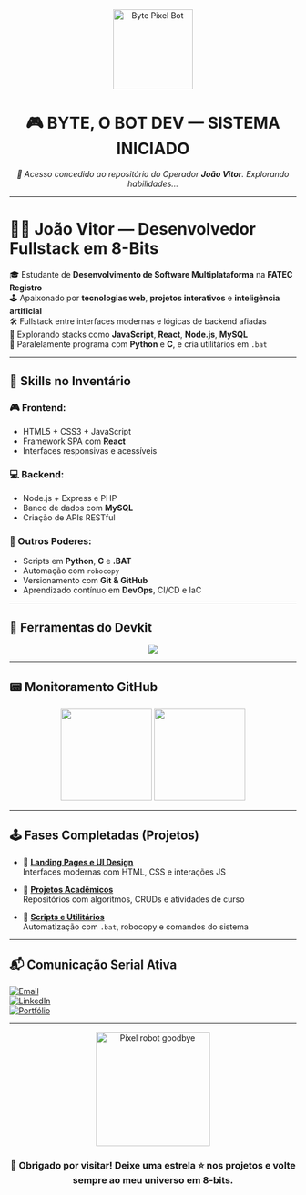 <!-- README estilo Pixel Art com Byte o Bot Dev -->

<div align="center">
  <img src="https://i.imgur.com/FaY9ywl.gif" width="140px" alt="Byte Pixel Bot" />
  <h1>🎮 BYTE, O BOT DEV — SISTEMA INICIADO</h1>
  <p><em>👾 Acesso concedido ao repositório do Operador <strong>João Vitor</strong>. Explorando habilidades...</em></p>
</div>

---

# 🧑‍💻 João Vitor — Desenvolvedor Fullstack em 8-Bits

🎓 Estudante de **Desenvolvimento de Software Multiplataforma** na **FATEC Registro**  
🕹️ Apaixonado por **tecnologias web**, **projetos interativos** e **inteligência artificial**  
🛠️ Fullstack entre interfaces modernas e lógicas de backend afiadas  
🧪 Explorando stacks como **JavaScript**, **React**, **Node.js**, **MySQL**  
💾 Paralelamente programa com **Python** e **C**, e cria utilitários em `.bat`

---

## 🎨 Skills no Inventário

### 🎮 Frontend:
- HTML5 + CSS3 + JavaScript
- Framework SPA com **React**
- Interfaces responsivas e acessíveis

### 💻 Backend:
- Node.js + Express e PHP
- Banco de dados com **MySQL**
- Criação de APIs RESTful

### 🧰 Outros Poderes:
- Scripts em **Python**, **C** e **.BAT**
- Automação com `robocopy`
- Versionamento com **Git & GitHub**
- Aprendizado contínuo em **DevOps**, CI/CD e IaC

---

## 🧰 Ferramentas do Devkit

<p align="center">
  <img src="https://skillicons.dev/icons?i=html,css,js,react,nodejs,php,mysql,python,c,vscode,git,bash" />
</p>

---

## 📟 Monitoramento GitHub

<p align="center">
  <img height="160em" src="https://github-readme-stats.vercel.app/api?username=JaoVitor7b&show_icons=true&theme=gruvbox" />
  <img height="160em" src="https://github-readme-stats.vercel.app/api/top-langs/?username=JaoVitor7b&layout=compact&theme=gruvbox"/>
</p>

---

## 🕹️ Fases Completadas (Projetos)

- 🧠 [**Landing Pages e UI Design**](https://github.com/JaoVitor7b/landing-page-css)  
  Interfaces modernas com HTML, CSS e interações JS

- 📘 [**Projetos Acadêmicos**](https://github.com/JaoVitor7b?tab=repositories)  
  Repositórios com algoritmos, CRUDs e atividades de curso

- 🧰 [**Scripts e Utilitários**](https://github.com/JaoVitor7b/robocopy-bat)  
  Automatização com `.bat`, robocopy e comandos do sistema

---

## 📬 Comunicação Serial Ativa

[![Email](https://img.shields.io/badge/Email-vitorrosa6969@gmail.com-EA4335?style=for-the-badge&logo=gmail&logoColor=white)](mailto:vitorrosa6969@gmail.com)  
[![LinkedIn](https://img.shields.io/badge/LinkedIn-João%20Vitor%20Rosa-0A66C2?style=for-the-badge&logo=linkedin&logoColor=white)](https://www.linkedin.com/in/jo%C3%A3o-vitor-rosa-028506308)  
[![Portfólio](https://img.shields.io/badge/Portfólio-Acessar-8000FF?style=for-the-badge&logo=githubpages&logoColor=white)](https://jaovitor7b.github.io/mobile/index.html)

---

<div align="center">
  <img src="https://i.imgur.com/xT0j42J.gif" width="200px" alt="Pixel robot goodbye" />
  <h3>👾 Obrigado por visitar! Deixe uma estrela ⭐ nos projetos e volte sempre ao meu universo em 8-bits.</h3>
</div>
